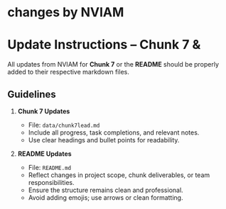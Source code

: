 # changes by NVIAM 

# Update Instructions – Chunk 7 & 

All updates from NVIAM for **Chunk 7** or the **README** should be properly added to their respective markdown files.

## Guidelines

1. **Chunk 7 Updates**
   - File: `data/chunk7lead.md`
   - Include all progress, task completions, and relevant notes.
   - Use clear headings and bullet points for readability.

2. **README Updates**
   - File: `README.md`
   - Reflect changes in project scope, chunk deliverables, or team responsibilities.
   - Ensure the structure remains clean and professional.
   - Avoid adding emojis; use arrows or clean formatting. 